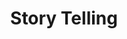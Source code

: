 ---
title: Story Telling
menu:
  sidebar:
    name: Story Telling
    identifier: story-category
    weight: 6
---